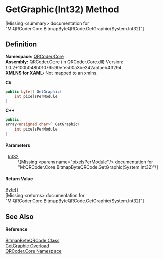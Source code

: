 # GetGraphic(Int32) Method


\[Missing &lt;summary&gt; documentation for "M:QRCoder.Core.BitmapByteQRCode.GetGraphic(System.Int32)"\]



## Definition
**Namespace:** <a href="N_QRCoder_Core.md">QRCoder.Core</a>  
**Assembly:** QRCoder.Core (in QRCoder.Core.dll) Version: 1.0.2+100b048b01076590efe500a3be242a5faeb43294  
**XMLNS for XAML:** Not mapped to an xmlns.

**C#**
``` C#
public byte[] GetGraphic(
	int pixelsPerModule
)
```
**C++**
``` C++
public:
array<unsigned char>^ GetGraphic(
	int pixelsPerModule
)
```



#### Parameters
<dl><dt>  <a href="https://learn.microsoft.com/dotnet/api/system.int32" target="_blank" rel="noopener noreferrer">Int32</a></dt><dd>\[Missing &lt;param name="pixelsPerModule"/&gt; documentation for "M:QRCoder.Core.BitmapByteQRCode.GetGraphic(System.Int32)"\]</dd></dl>

#### Return Value
<a href="https://learn.microsoft.com/dotnet/api/system.byte" target="_blank" rel="noopener noreferrer">Byte</a>[]  
\[Missing &lt;returns&gt; documentation for "M:QRCoder.Core.BitmapByteQRCode.GetGraphic(System.Int32)"\]

## See Also


#### Reference
<a href="T_QRCoder_Core_BitmapByteQRCode.md">BitmapByteQRCode Class</a>  
<a href="Overload_QRCoder_Core_BitmapByteQRCode_GetGraphic.md">GetGraphic Overload</a>  
<a href="N_QRCoder_Core.md">QRCoder.Core Namespace</a>  
